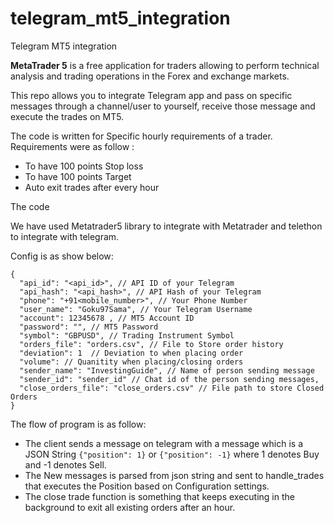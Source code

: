 # telegram_mt5_integration
Telegram MT5 integration

**MetaTrader 5** is a free application for traders allowing to perform technical analysis and trading operations in the Forex and exchange markets.

This repo allows you to integrate Telegram app and pass on specific messages through a channel/user to yourself, receive those message and execute the trades on MT5.

The code is written for Specific hourly requirements of a trader.
Requirements were as follow :
* To have 100 points Stop loss
* To have 100 points Target
* Auto exit trades after every hour

The code

We have used Metatrader5 library to integrate with Metatrader and telethon to integrate with telegram.

Config is as show below:
```
{
  "api_id": "<api_id>", // API ID of your Telegram 
  "api_hash": "<api_hash>", // API Hash of your Telegram 
  "phone": "+91<mobile_number>", // Your Phone Number
  "user_name": "Goku97Sama", // Your Telegram Username
  "account": 12345678 , // MT5 Account ID
  "password": "", // MT5 Password
  "symbol": "GBPUSD", // Trading Instrument Symbol
  "orders_file": "orders.csv", // File to Store order history
  "deviation": 1  // Deviation to when placing order
  "volume": // Quanitity when placing/closing orders 
  "sender_name": "InvestingGuide", // Name of person sending message
  "sender_id": "sender_id" // Chat id of the person sending messages,
  "close_orders_file": "close_orders.csv" // File path to store Closed Orders
}

```

The flow of program is as follow:
* The client sends a message on telegram with a message which is a JSON String ```{"position": 1}``` or ```{"position": -1}``` where 1 denotes Buy and -1 denotes Sell.
* The New messages is parsed from json string and sent to handle_trades that executes the Position based on Configuration settings.
* The close trade function is something that keeps executing in the background to exit all existing orders after an hour.
